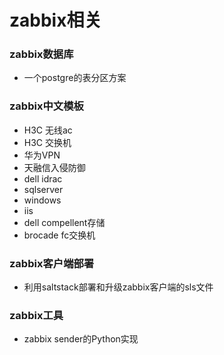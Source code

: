 # zabbix相关

### zabbix数据库

- 一个postgre的表分区方案

### zabbix中文模板

- H3C 无线ac
- H3C 交换机
- 华为VPN
- 天融信入侵防御
- dell idrac
- sqlserver
- windows
- iis
- dell compellent存储
- brocade fc交换机

### zabbix客户端部署

- 利用saltstack部署和升级zabbix客户端的sls文件

### zabbix工具

- zabbix sender的Python实现
